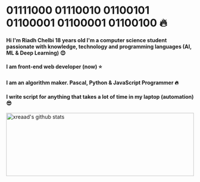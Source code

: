 # 01111000 01110010 01100101 01100001 01100001 01100100 :fire:

#### Hi I'm Riadh Chelbi 18 years old I'm a computer science student passionate with knowledge, technology and programming languages (AI, ML & Deep Learning) :blush:
#### I am front-end web developer (now) :star:
#### I am an algorithm maker. Pascal, Python & JavaScript Programmer :fire:
#### I write script for anything that takes a lot of time in my laptop (automation) :sunglasses:

<a href="https://github.com/anuraghazra/github-readme-stats">

  <img align="center" width="100%" height="170px" src="https://github-readme-stats.vercel.app/api?username=xreaad&show_icons=true&include_all_commits=true" alt="xreaad's github stats" />

</a>




